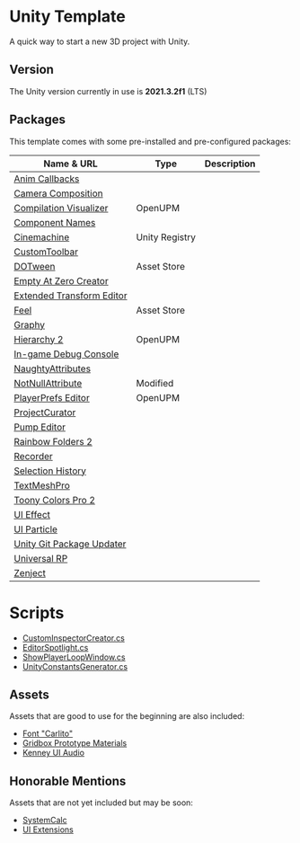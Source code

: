 # Unity Template

A quick way to start a new 3D project with Unity.

## Version

The Unity version currently in use is **2021.3.2f1** (LTS)

## Packages

This template comes with some pre-installed and pre-configured packages:

| Name & URL | Type | Description |
|---|---|---|
| [Anim Callbacks](https://github.com/rfadeev/unity-forge-anim-callbacks) |  |  |
| [Camera Composition](https://assetstore.unity.com/packages/tools/camera/camera-composition-grid-overlay-tool-202816) |  |  |
| [Compilation Visualizer](https://openupm.com/packages/com.needle.compilation-visualizer) | OpenUPM |  |
| [Component Names](https://assetstore.unity.com/packages/tools/utilities/component-names-212478) |  |  |
| [Cinemachine](https://docs.unity3d.com/Packages/com.unity.cinemachine@2.8/manual/index.html) | Unity Registry |  |
| [CustomToolbar](https://github.com/Team-on/CustomToolbar) |  |  |
| [DOTween](https://assetstore.unity.com/packages/tools/animation/dotween-hotween-v2-27676) | Asset Store |  |
| [Empty At Zero Creator](https://assetstore.unity.com/packages/tools/utilities/empty-at-zero-creator-97576) |  |  |
| [Extended Transform Editor](https://github.com/bradsc0tt/Unity-Extended-Transform-Editor) |  |  |
| [Feel](https://assetstore.unity.com/packages/tools/particles-effects/feel-183370) | Asset Store |  |
| [Graphy](https://assetstore.unity.com/packages/tools/gui/graphy-ultimate-fps-counter-stats-monitor-debugger-105778) |  |  |
| [Hierarchy 2](https://openupm.com/packages/com.truongnguyentungduy.hierarchy-2/) | OpenUPM |  |
| [In-game Debug Console](https://assetstore.unity.com/packages/tools/gui/in-game-debug-console-68068) |  |  |
| [NaughtyAttributes](https://github.com/dbrizov/NaughtyAttributes) |  |  |
| [NotNullAttribute](https://github.com/redbluegames/unity-notnullattribute) | Modified |  |
| [PlayerPrefs Editor](https://openupm.com/packages/com.bgtools.playerprefseditor/) | OpenUPM |  |
| [ProjectCurator](https://github.com/ogxd/project-curator) |  |  |
| [Pump Editor](https://github.com/rfadeev/pump-editor) |  |  |
| [Rainbow Folders 2](https://assetstore.unity.com/packages/tools/utilities/rainbow-folders-2-143526) |  |  |
| [Recorder](https://docs.unity3d.com/Packages/com.unity.recorder@3.0/manual/index.html) |  |  |
| [Selection History](https://github.com/Team-on/unity-history-window) |  |  |
| [TextMeshPro](https://docs.unity3d.com/Packages/com.unity.textmeshpro@3.0/manual/index.html) |  |  |
| [Toony Colors Pro 2](https://assetstore.unity.com/packages/vfx/shaders/toony-colors-pro-2-8105) |  |  |
| [UI Effect](https://github.com/mob-sakai/UIEffect) |  |  |
| [UI Particle](https://github.com/mob-sakai/ParticleEffectForUGUI) |  |  |
| [Unity Git Package Updater](https://github.com/QuantumCalzone/UnityGitPackageUpdater) |  |  |
| [Universal RP](https://docs.unity3d.com/Packages/com.unity.render-pipelines.universal@12.1/manual/index.html) |  |  |
| [Zenject](https://github.com/modesttree/Zenject) |  |  |

# Scripts

- [CustomInspectorCreator.cs](https://gist.github.com/LotteMakesStuff/cb63e4e25e5dfdda19a95380e9c03436)
- [EditorSpotlight.cs](https://github.com/Team-on/unity-editor-spotlight/blob/master/Assets/Editor/EditorSpotlight.cs)
- [ShowPlayerLoopWindow.cs](https://gist.github.com/karljj1/978d76de9c93b20bd9761825ccf08fdf)
- [UnityConstantsGenerator.cs](https://github.com/kellygravelyn/UnityToolbag/blob/main/UnityConstants/Editor/UnityConstantsGenerator.cs)

## Assets

Assets that are good to use for the beginning are also included:
- [Font "Carlito"](https://www.fontsquirrel.com/fonts/carlito)
- [Gridbox Prototype Materials](https://assetstore.unity.com/packages/2d/textures-materials/gridbox-prototype-materials-129127)
- [Kenney UI Audio](https://www.kenney.nl/assets/ui-audio)

## Honorable Mentions

Assets that are not yet included but may be soon:

- [SystemCalc](https://github.com/LightGive/SystemCalc)
- [UI Extensions](https://github.com/Unity-UI-Extensions/com.unity.uiextensions)
